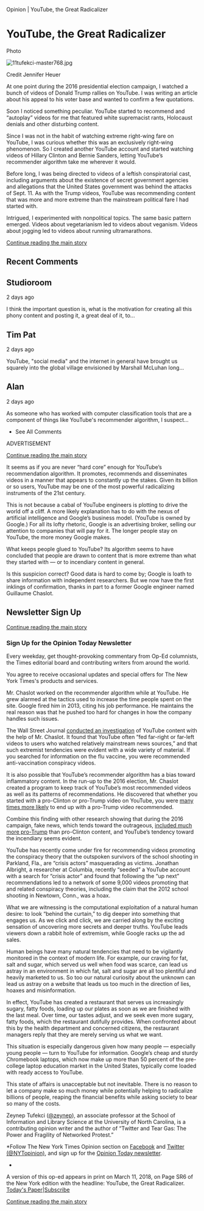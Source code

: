 Opinion | YouTube, the Great Radicalizer

# YouTube, the Great Radicalizer

Photo

![11tufekci-master768.jpg](../_resources/e61684f1d0c5193249224da65fbbb18d.jpg)

Credit Jennifer Heuer

At one point during the 2016 presidential election campaign, I watched a bunch of videos of Donald Trump rallies on YouTube. I was writing an article about his appeal to his voter base and wanted to confirm a few quotations.

Soon I noticed something peculiar. YouTube started to recommend and “autoplay” videos for me that featured white supremacist rants, Holocaust denials and other disturbing content.

Since I was not in the habit of watching extreme right-wing fare on YouTube, I was curious whether this was an exclusively right-wing phenomenon. So I created another YouTube account and started watching videos of Hillary Clinton and Bernie Sanders, letting YouTube’s recommender algorithm take me wherever it would.

Before long, I was being directed to videos of a leftish conspiratorial cast, including arguments about the existence of secret government agencies and allegations that the United States government was behind the attacks of Sept. 11. As with the Trump videos, YouTube was recommending content that was more and more extreme than the mainstream political fare I had started with.

Intrigued, I experimented with nonpolitical topics. The same basic pattern emerged. Videos about vegetarianism led to videos about veganism. Videos about jogging led to videos about running ultramarathons.

 [Continue reading the main story](https://www.nytimes.com/2018/03/10/opinion/sunday/youtube-politics-radical.html#story-continues-2)

## Recent Comments

## Studioroom

2 days ago

I think the important question is, what is the motivation for creating all this phony content and posting it, a great deal of it, to...

## Tim Pat

2 days ago

YouTube, "social media" and the internet in general have brought us squarely into the global village envisioned by Marshall McLuhan long...

## Alan

2 days ago

As someone who has worked with computer classification tools that are a component of things like YouTube's recommender algorithm, I suspect...

- See All Comments

ADVERTISEMENT

 [Continue reading the main story](https://www.nytimes.com/2018/03/10/opinion/sunday/youtube-politics-radical.html#story-continues-3)

It seems as if you are never “hard core” enough for YouTube’s recommendation algorithm. It promotes, recommends and disseminates videos in a manner that appears to constantly up the stakes. Given its billion or so users, YouTube may be one of the most powerful radicalizing instruments of the 21st century.

This is not because a cabal of YouTube engineers is plotting to drive the world off a cliff. A more likely explanation has to do with the nexus of artificial intelligence and Google’s business model. (YouTube is owned by Google.) For all its lofty rhetoric, Google is an advertising broker, selling our attention to companies that will pay for it. The longer people stay on YouTube, the more money Google makes.

What keeps people glued to YouTube? Its algorithm seems to have concluded that people are drawn to content that is more extreme than what they started with — or to incendiary content in general.

Is this suspicion correct? Good data is hard to come by; Google is loath to share information with independent researchers. But we now have the first inklings of confirmation, thanks in part to a former Google engineer named Guillaume Chaslot.

## Newsletter Sign Up

 [Continue reading the main story](https://www.nytimes.com/2018/03/10/opinion/sunday/youtube-politics-radical.html#continues-post-newsletter)

### Sign Up for the Opinion Today Newsletter

Every weekday, get thought-provoking commentary from Op-Ed columnists, the Times editorial board and contributing writers from around the world.

 You agree to receive occasional updates and special offers for The New York Times's products and services.

Mr. Chaslot worked on the recommender algorithm while at YouTube. He grew alarmed at the tactics used to increase the time people spent on the site. Google fired him in 2013, citing his job performance. He maintains the real reason was that he pushed too hard for changes in how the company handles such issues.

The Wall Street Journal [conducted an investigation](https://www.wsj.com/articles/how-youtube-drives-viewers-to-the-internets-darkest-corners-1518020478) of YouTube content with the help of Mr. Chaslot. It found that YouTube often “fed far-right or far-left videos to users who watched relatively mainstream news sources,” and that such extremist tendencies were evident with a wide variety of material. If you searched for information on the flu vaccine, you were recommended anti-vaccination conspiracy videos.

It is also possible that YouTube’s recommender algorithm has a bias toward inflammatory content. In the run-up to the 2016 election, Mr. Chaslot created a program to keep track of YouTube’s most recommended videos as well as its patterns of recommendations. He discovered that whether you started with a pro-Clinton or pro-Trump video on YouTube, you were [many times more likely](https://www.theguardian.com/technology/2018/feb/02/youtube-algorithm-election-clinton-trump-guillaume-chaslot) to end up with a pro-Trump video recommended.

Combine this finding with other research showing that during the 2016 campaign, fake news, which tends toward the outrageous, [included much more pro-Trump](http://www.dartmouth.edu/~nyhan/fake-news-2016.pdf) than pro-Clinton content, and YouTube’s tendency toward the incendiary seems evident.

YouTube has recently come under fire for recommending videos promoting the conspiracy theory that the outspoken survivors of the school shooting in Parkland, Fla., are “crisis actors” masquerading as victims. Jonathan Albright, a researcher at Columbia, recently “seeded” a YouTube account with a search for “crisis actor” and found that following the “up next” recommendations led to a network of some 9,000 videos promoting that and related conspiracy theories, including the claim that the 2012 school shooting in Newtown, Conn., was a hoax.

What we are witnessing is the computational exploitation of a natural human desire: to look “behind the curtain,” to dig deeper into something that engages us. As we click and click, we are carried along by the exciting sensation of uncovering more secrets and deeper truths. YouTube leads viewers down a rabbit hole of extremism, while Google racks up the ad sales.

Human beings have many natural tendencies that need to be vigilantly monitored in the context of modern life. For example, our craving for fat, salt and sugar, which served us well when food was scarce, can lead us astray in an environment in which fat, salt and sugar are all too plentiful and heavily marketed to us. So too our natural curiosity about the unknown can lead us astray on a website that leads us too much in the direction of lies, hoaxes and misinformation.

In effect, YouTube has created a restaurant that serves us increasingly sugary, fatty foods, loading up our plates as soon as we are finished with the last meal. Over time, our tastes adjust, and we seek even more sugary, fatty foods, which the restaurant dutifully provides. When confronted about this by the health department and concerned citizens, the restaurant managers reply that they are merely serving us what we want.

This situation is especially dangerous given how many people — especially young people — turn to YouTube for information. Google’s cheap and sturdy Chromebook laptops, which now make up more than 50 percent of the pre-college laptop education market in the United States, typically come loaded with ready access to YouTube.

This state of affairs is unacceptable but not inevitable. There is no reason to let a company make so much money while potentially helping to radicalize billions of people, reaping the financial benefits while asking society to bear so many of the costs.

Zeynep Tufekci ([@zeynep](https://twitter.com/zeynep)), an associate professor at the School of Information and Library Science at the University of North Carolina, is a contributing opinion writer and the author of “Twitter and Tear Gas: The Power and Fragility of Networked Protest.”

*Follow The New York Times Opinion section on [Facebook](https://www.facebook.com/nytopinion) and [Twitter (@NYTopinion)](http://twitter.com/NYTOpinion), and sign up for the [Opinion Today newsletter](http://www.nytimes.com/newsletters/opiniontoday/).

*

A version of this op-ed appears in print on March 11, 2018, on Page SR6 of the New York edition with the headline: YouTube, the Great Radicalizer. [Today's Paper](http://www.nytimes.com/pages/todayspaper/index.html)|[Subscribe](http://www.nytimes.com/subscriptions/Multiproduct/lp839RF.html?campaignId=48JQY)

 [Continue reading the main story](https://www.nytimes.com/2018/03/10/opinion/sunday/youtube-politics-radical.html#whats-next)